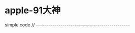 # apple-91大神
simple code
// ----------------------------------------------

<!DOCTYPE html>
<html lang="en">

<head>
    <meta charset="UTF-8">
    <meta name="viewport" content="width=device-width, initial-scale=1.0">
    <meta http-equiv="X-UA-Compatible" content="ie=edge">
    <title>Document</title>
    <style>
        .box {
            width: 300px;
            height: 300px;
            background-color: pink;
        }
        /* 观察当元素本身有宽高，伪类选择器作用范围。和在伪元素本身添加时候的比较,以元素本身优先级更高 */
        
        .box a:hover {
            display: block;
            background-color: blue;
            width: 100px;
            height: 50px;
        }
        
        a {
            display: block;
            width: 50px;
            height: 50px;
            padding-bottom: 150px;
            margin-bottom: 50px;
        }
    </style>
</head>

<body>
    <div class="box">
        <a href="#">frgggfrge</a>
    </div>
</body>

</html>
